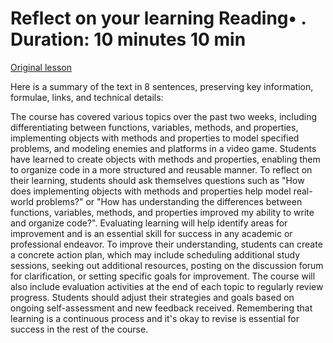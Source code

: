 # Reflect on your learning Reading• . Duration: 10 minutes 10 min

[Original lesson](https://www.coursera.org/learn/uol-introduction-to-programming-1/supplement/uW2BK/reflect-on-your-learning)

Here is a summary of the text in 8 sentences, preserving key information, formulae, links, and technical details:

The course has covered various topics over the past two weeks, including differentiating between functions, variables, methods, and properties, implementing objects with methods and properties to model specified problems, and modeling enemies and platforms in a video game. Students have learned to create objects with methods and properties, enabling them to organize code in a more structured and reusable manner. To reflect on their learning, students should ask themselves questions such as "How does implementing objects with methods and properties help model real-world problems?" or "How has understanding the differences between functions, variables, methods, and properties improved my ability to write and organize code?". Evaluating learning will help identify areas for improvement and is an essential skill for success in any academic or professional endeavor. To improve their understanding, students can create a concrete action plan, which may include scheduling additional study sessions, seeking out additional resources, posting on the discussion forum for clarification, or setting specific goals for improvement. The course will also include evaluation activities at the end of each topic to regularly review progress. Students should adjust their strategies and goals based on ongoing self-assessment and new feedback received. Remembering that learning is a continuous process and it's okay to revise is essential for success in the rest of the course.

